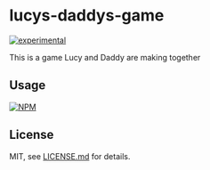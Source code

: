 # lucys-daddys-game

[![experimental](http://badges.github.io/stability-badges/dist/experimental.svg)](http://github.com/badges/stability-badges)

This is a game Lucy and Daddy are making together

## Usage

[![NPM](https://nodei.co/npm/lucys-daddys-game.png)](https://www.npmjs.com/package/lucys-daddys-game)

## License

MIT, see [LICENSE.md](http://github.com/mikkoh/lucys-daddys-game/blob/master/LICENSE.md) for details.
